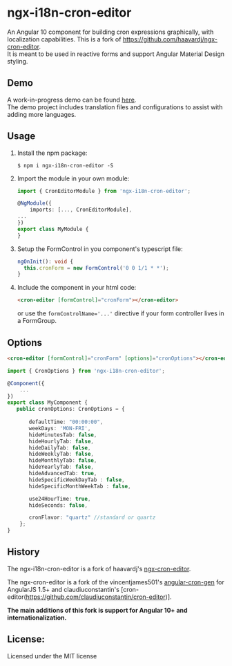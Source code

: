 ngx-i18n-cron-editor
===

An Angular 10 component for building cron expressions graphically, with localization capabilities. 
This is a fork of https://github.com/haavardj/ngx-cron-editor.  
It is meant to be used in reactive forms and support Angular Material Design styling.
 

## Demo

A work-in-progress demo can be found [here](https://jonyadamit.github.io/ngx-i18n-cron-editor/).  
The demo project includes translation files and configurations to assist with adding more languages.

## Usage

1. Install the npm package:
    ```
    $ npm i ngx-i18n-cron-editor -S
    ```

2. Import the module in your own module:

    ```ts
    import { CronEditorModule } from 'ngx-i18n-cron-editor';

    @NgModule({
        imports: [..., CronEditorModule],
    ...
    })
    export class MyModule {
    }
    ```

3. Setup the FormControl in you component's typescript file:
   
   ```ts
   ngOnInit(): void {
     this.cronForm = new FormControl('0 0 1/1 * *');
   }
   ```
   
4. Include the component in your html code:

    ```html
    <cron-editor [formControl]="cronForm"></cron-editor>
    ```
   
   or use the `formControlName='...'` directive if your form controller
   lives in a FormGroup.

## Options

```html
<cron-editor [formControl]="cronForm" [options]="cronOptions"></cron-editor>
```

```ts
import { CronOptions } from 'ngx-i18n-cron-editor';

@Component({
    ...
})
export class MyComponent {
   public cronOptions: CronOptions = {
       
       defaultTime: "00:00:00",
       weekDays: 'MON-FRI',
       hideMinutesTab: false,
       hideHourlyTab: false,
       hideDailyTab: false,
       hideWeeklyTab: false,
       hideMonthlyTab: false,
       hideYearlyTab: false,
       hideAdvancedTab: true,
       hideSpecificWeekDayTab : false,
       hideSpecificMonthWeekTab : false,

       use24HourTime: true,
       hideSeconds: false,

       cronFlavor: "quartz" //standard or quartz
    };
}
```

## History

The ngx-i18n-cron-editor is a fork of haavardj's [ngx-cron-editor](https://github.com/haavardj/ngx-cron-editor).

The ngx-cron-editor is a fork of the vincentjames501's [angular-cron-gen](https://github.com/vincentjames501/angular-cron-gen) for AngularJS 1.5+ and claudiuconstantin's [cron-editor(https://github.com/claudiuconstantin/cron-editor)]. 

**The main additions of this fork is support for Angular 10+ and internationalization.**


## License:
Licensed under the MIT license
